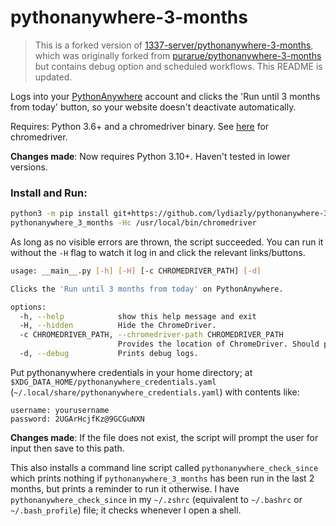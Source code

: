 # pythonanywhere-3-months

> This is a forked version of [1337-server/pythonanywhere-3-months](https://github.com/1337-server/pythonanywhere-3-months), which was originally forked from [purarue/pythonanywhere-3-months](https://github.com/purarue/pythonanywhere-3-months) but contains debug option and scheduled workflows. This README is updated.

Logs into your [PythonAnywhere](https://www.pythonanywhere.com/) account and clicks the 'Run until 3 months from today' button, so your website doesn't deactivate automatically.

Requires: Python 3.6+ and a chromedriver binary. See [here](https://gist.github.com/purarue/709a824b8c56ea22dbf4e86a7804287d) for chromedriver.

**Changes made**: Now requires Python 3.10+. Haven't tested in lower versions.

### Install and Run:

```sh
python3 -m pip install git+https://github.com/lydiazly/pythonanywhere-3-months
pythonanywhere_3_months -Hc /usr/local/bin/chromedriver
```

As long as no visible errors are thrown, the script succeeded. You can run it without the `-H` flag to watch it log in and click the relevant links/buttons.

```sh
usage: __main__.py [-h] [-H] [-c CHROMEDRIVER_PATH] [-d]

Clicks the 'Run until 3 months from today' on PythonAnywhere.

options:
  -h, --help            show this help message and exit
  -H, --hidden          Hide the ChromeDriver.
  -c CHROMEDRIVER_PATH, --chromedriver-path CHROMEDRIVER_PATH
                        Provides the location of ChromeDriver. Should probably be the full path.
  -d, --debug           Prints debug logs.
```

Put pythonanywhere credentials in your home directory; at `$XDG_DATA_HOME/pythonanywhere_credentials.yaml` (`~/.local/share/pythonanywhere_credentials.yaml`) with contents like:

```text
username: yourusername
password: 2UGArHcjfKz@9GCGuNXN
```

**Changes made**: If the file does not exist, the script will prompt the user for input then save to this path.

This also installs a command line script called `pythonanywhere_check_since` which prints nothing if `pythonanywhere_3_months` has been run in the last 2 months, but prints a reminder to run it otherwise. I have `pythonanywhere_check_since` in my `~/.zshrc` (equivalent to `~/.bashrc` or `~/.bash_profile`) file; it checks whenever I open a shell.
